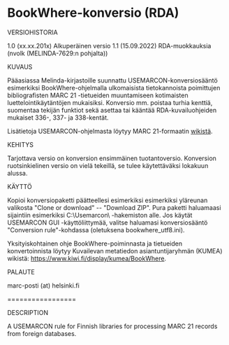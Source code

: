# BookWhere-konversio (RDA)

VERSIOHISTORIA

1.0 (xx.xx.201x) Alkuperäinen versio
1.1 (15.09.2022) RDA-muokkauksia (nvolk (MELINDA-7629:n pohjalta))

KUVAUS

Pääasiassa Melinda-kirjastoille suunnattu USEMARCON-konversiosääntö esimerkiksi BookWhere-ohjelmalla ulkomaisista tietokannoista poimittujen bibliografisten MARC 21 -tietueiden muuntamiseen kotimaisten luettelointikäytäntöjen mukaisiksi. Konversio mm. poistaa turhia kenttiä, suomentaa tekijän funktiot sekä asettaa tai kääntää RDA-kuvailuohjeiden mukaiset 336-, 337- ja 338-kentät.

Lisätietoja USEMARCON-ohjelmasta löytyy MARC 21-formaatin [wikistä](https://www.kiwi.fi/display/Marc21/USEMARCON).

KEHITYS

Tarjottava versio on konversion ensimmäinen tuotantoversio. Konversion ruotsinkielinen versio on vielä tekeillä, se tulee käytettäväksi lokakuun alussa.

KÄYTTÖ

Kopioi konversiopaketti päätteellesi esimerkiksi esimerkiksi yläreunan valikosta "Clone or download" -- "Download ZIP". Pura paketti haluamaasi sijaintiin esimerkiksi C:\Usemarcon\ -hakemiston alle. Jos käytät USEMARCON GUI -käyttöliittymää, valitse haluamasi konversiosääntö "Conversion rule"-kohdassa (oletuksena bookwhere_utf8.ini).

Yksityiskohtainen ohje BookWhere-poiminnasta ja tietueiden konvertoinnista löytyy Kuvailevan metatiedon asiantuntijaryhmän (KUMEA) wikistä: https://www.kiwi.fi/display/kumea/BookWhere.

PALAUTE

marc-posti (at) helsinki.fi

=================

DESCRIPTION

A USEMARCON rule for Finnish libraries for processing MARC 21 records from foreign databases.
